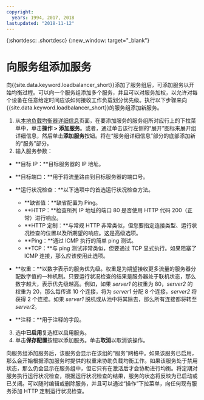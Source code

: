 ```yaml
---
copyright:
  years: 1994, 2017, 2018
lastupdated: "2018-11-12"
---
```


{:shortdesc: .shortdesc}
{:new_window: target="_blank"}

# 向服务组添加服务

向{{site.data.keyword.loadbalancer_short}}添加了服务组后，可添加服务以开始均衡过程。可以向一个服务组添加多个服务，并且可以对服务加权，以允许对每个设备在任意给定时间应该如何接收工作负载划分优先级。执行以下步骤来向{{site.data.keyword.loadbalancer_short}}的服务组添加新服务。

1. 从[本地负载均衡器详细信息](view-all-load-balancers.html)页面，在要添加服务的服务组所对应行上的下拉菜单中，单击**操作 > 添加服务**。或者，通过单击该行左侧的“展开”图标来展开组详细信息，然后单击**添加服务**按钮。将在“服务组详细信息”部分的底部添加新的“服务”部分。
2. 输入服务参数：
  - **目标 IP：**目标服务器的 IP 地址。
  - **目标端口：**用于将流量路由到目标服务器的端口号。
  - **运行状况检查：**以下选项中的首选运行状况检查方法。

     - **缺省值：**缺省配置为 Ping。
     - **HTTP：**检查所列 IP 地址的端口 80 是否使用 HTTP 代码 200（正常）进行响应。
     - **HTTP 定制：**与常规 HTTP 非常类似，但您要指定连接类型、运行状况检查的位置以及所期望的响应。这是高级选项。
     - **Ping：**通过 ICMP 执行的简单 ping 测试。
     - **TCP：**与 ping 测试非常类似，但要通过 TCP 显式执行。如果阻塞了 ICMP 连接，那么应该使用此选项。
  - **权重：**以数字表示的服务优先级。权重是为期望接收更多流量的服务器分配数字值的一种机制。只要运行状况检查的结果是服务器处于联机状态，那么数字越大，表示优先级越高。例如，如果 _server1_ 的权重为 80，_server2_ 的权重为 20，那么每传递 10 个连接，将为 _server1_ 分配 8 个连接，_server2_ 将获得 2 个连接。如果 _server1_ 脱机或从池中将其除去，那么所有连接都将转至 _server2_。
  - **注释：**用于注释的字段。
3. 选中**已启用**复选框以启用服务。
4. 单击**保存配置**按钮以添加服务。单击**取消**以取消该操作。

向服务组添加服务后，该服务会显示在该组的“服务”网格中。如果该服务已启用，那么会开始根据添加服务时提供的权重来协助负载均衡工作。如果该服务处于禁用状态，那么仍会显示在服务组中，但它只有在激活后才会协助进行均衡。将定期对服务执行运行状况检查，根据运行状况检查的结果，服务的状态将反映为已启动或已关闭。可以随时编辑或删除服务，并且可以通过“操作”下拉菜单，向任何现有服务添加 HTTP 定制运行状况检查。
